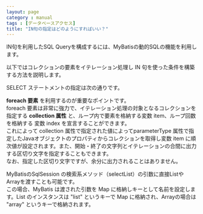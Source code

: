 ```yaml
---
layout: page
category : manual
tags : [データベースアクセス]
title: "IN句の指定はどのようにすればいい？"
---
```


IN句を利用したSQL Queryを構成するには、MyBatisの動的SQLの機能を利用します。

以下ではコレクションの要素をイテレーション処理し IN 句を使った条件を構築する方法を説明します。

SELECT ステートメントの指定は次の通りです。

<script src="https://gist.github.com/t-oi/685754c0987da094e365.js"></script>

**foreach 要素** を利用するのが重要なポイントです。  
foreach 要素は非常に強力で、イテレーション処理の対象となるコレクションを指定する **collection 属性** と、ループ内で要素を格納する変数 item、ループ回数を格納する 変数 index を宣言することができます。  
これによって collection 属性で指定された値によってparameterType 属性で指定したJavaオブジェクトのプロパティからコレクションを取得し変数 item に順次値が設定されます。また、開始・終了の文字列とイテレーションの合間に出力する区切り文字を指定することもできます。  
なお、指定した区切り文字ですが、余分に出力されることはありません。

MyBatisのSqlSession の検索系メソッド（selectList）の引数に直接ListやArrayを渡すことも可能です。  
この場合、MyBatis は渡された引数を Map に格納しキーとして名前を設定します。List のインスタンスは "list" というキーで Map に格納され、Arrayの場合は "array" というキーで格納されます。  

